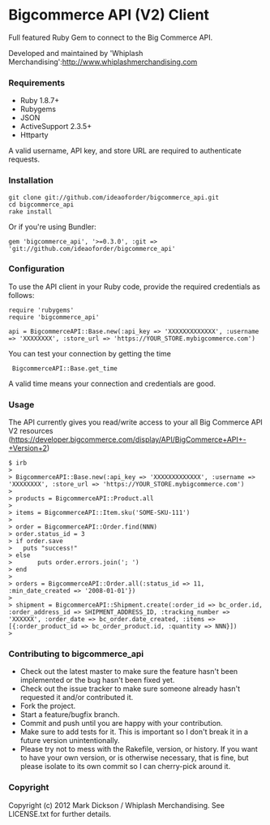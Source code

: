 Bigcommerce API (V2) Client
================================
Full featured Ruby Gem to connect to the Big Commerce API.

Developed and maintained by 'Whiplash Merchandising':http://www.whiplashmerchandising.com

### Requirements

- Ruby 1.8.7+
- Rubygems
- JSON
- ActiveSupport 2.3.5+
- Httparty

A valid username, API key, and store URL are required to authenticate requests.

### Installation

```
git clone git://github.com/ideaoforder/bigcommerce_api.git
cd bigcommerce_api
rake install
```

Or if you're using Bundler:

```
gem 'bigcommerce_api', '>=0.3.0', :git => 'git://github.com/ideaoforder/bigcommerce_api'
```

### Configuration

To use the API client in your Ruby code, provide the required credentials as follows:

```
require 'rubygems'
require 'bigcommerce_api'

api = BigcommerceAPI::Base.new(:api_key => 'XXXXXXXXXXXXX', :username => 'XXXXXXXX', :store_url => 'https://YOUR_STORE.mybigcommerce.com')
```
You can test your connection by getting the time

```
 BigcommerceAPI::Base.get_time
```

A valid time means your connection and credentials are good.

### Usage

The API currently gives you read/write access to your all Big Commerce API V2 resources (https://developer.bigcommerce.com/display/API/BigCommerce+API+-+Version+2)

```
$ irb
>
> BigcommerceAPI::Base.new(:api_key => 'XXXXXXXXXXXXX', :username => 'XXXXXXXX', :store_url => 'https://YOUR_STORE.mybigcommerce.com')
>
> products = BigcommerceAPI::Product.all
>
> items = BigcommerceAPI::Item.sku('SOME-SKU-111')
>
> order = BigcommerceAPI::Order.find(NNN)
> order.status_id = 3
> if order.save
>   puts "success!"
> else
>		puts order.errors.join('; ')
> end
>
> orders = BigcommerceAPI::Order.all(:status_id => 11, :min_date_created => '2008-01-01'})
>
> shipment = BigcommerceAPI::Shipment.create(:order_id => bc_order.id, :order_address_id => SHIPMENT_ADDRESS_ID, :tracking_number => 'XXXXXX', :order_date => bc_order.date_created, :items => [{:order_product_id => bc_order_product.id, :quantity => NNN}])
>
```

### Contributing to bigcommerce_api
 
* Check out the latest master to make sure the feature hasn't been implemented or the bug hasn't been fixed yet.
* Check out the issue tracker to make sure someone already hasn't requested it and/or contributed it.
* Fork the project.
* Start a feature/bugfix branch.
* Commit and push until you are happy with your contribution.
* Make sure to add tests for it. This is important so I don't break it in a future version unintentionally.
* Please try not to mess with the Rakefile, version, or history. If you want to have your own version, or is otherwise necessary, that is fine, but please isolate to its own commit so I can cherry-pick around it.

### Copyright

Copyright (c) 2012 Mark Dickson / Whiplash Merchandising. See LICENSE.txt for
further details.

